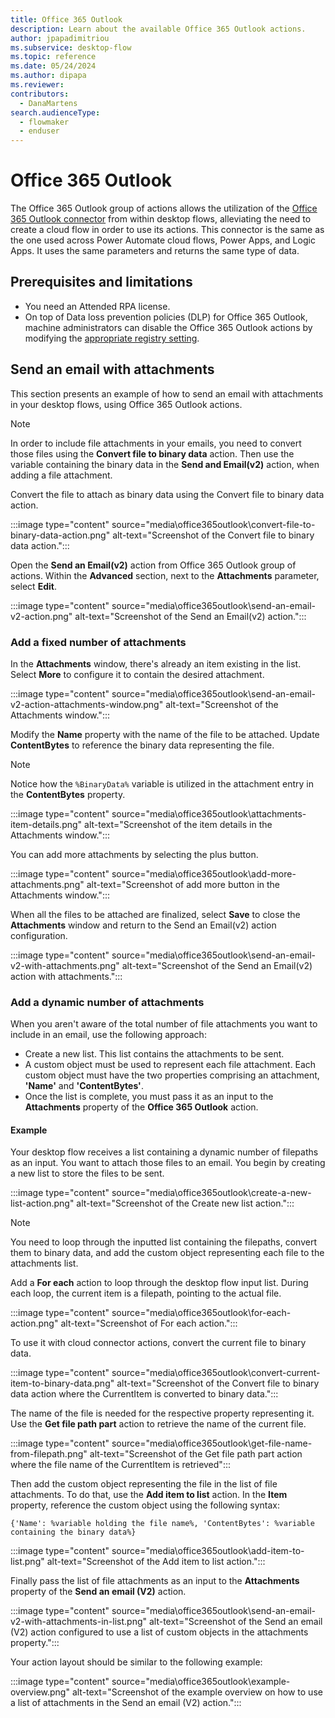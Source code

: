 ```yaml
---
title: Office 365 Outlook 
description: Learn about the available Office 365 Outlook actions.
author: jpapadimitriou
ms.subservice: desktop-flow
ms.topic: reference
ms.date: 05/24/2024
ms.author: dipapa
ms.reviewer: 
contributors:
  - DanaMartens
search.audienceType: 
  - flowmaker
  - enduser
---
```


# Office 365 Outlook

The Office 365 Outlook group of actions allows the utilization of the [Office 365 Outlook connector](/connectors/office365) from within desktop flows, alleviating the need to create a cloud flow in order to use its actions. This connector is the same as the one used across Power Automate cloud flows, Power Apps, and Logic Apps. It uses the same parameters and returns the same type of data.

## Prerequisites and limitations

- You need an Attended RPA license.
- On top of Data loss prevention policies (DLP) for Office 365 Outlook, machine administrators can disable the Office 365 Outlook actions by modifying the [appropriate registry setting](../governance.md#prevent-power-automate-for-desktop-from-running-flows-containing-cloud-connectors).

## Send an email with attachments

This section presents an example of how to send an email with attachments in your desktop flows, using Office 365 Outlook actions.

> [!NOTE]
> In order to include file attachments in your emails, you need to convert those files using the **Convert file to binary data** action. Then use the variable containing the binary data in the **Send and Email(v2)** action, when adding a file attachment.

Convert the file to attach as binary data using the Convert file to binary data action.

:::image type="content" source="media\office365outlook\convert-file-to-binary-data-action.png" alt-text="Screenshot of the Convert file to binary data action.":::

Open the **Send an Email(v2)** action from Office 365 Outlook group of actions. Within the **Advanced** section, next to the **Attachments** parameter, select **Edit**.

:::image type="content" source="media\office365outlook\send-an-email-v2-action.png" alt-text="Screenshot of the Send an Email(v2) action.":::

### Add a fixed number of attachments

In the **Attachments** window, there's already an item existing in the list.
Select **More** to configure it to contain the desired attachment.

:::image type="content" source="media\office365outlook\send-an-email-v2-action-attachments-window.png" alt-text="Screenshot of the Attachments window.":::

Modify the **Name** property with the name of the file to be attached. Update **ContentBytes** to reference the binary data representing the file.

 > [!NOTE]
 > Notice how the `%BinaryData%` variable is utilized in the attachment entry in the **ContentBytes** property.

:::image type="content" source="media\office365outlook\attachments-item-details.png" alt-text="Screenshot of the item details in the Attachments window.":::

You can add more attachments by selecting the plus button.

:::image type="content" source="media\office365outlook\add-more-attachments.png" alt-text="Screenshot of add more button in the Attachments window.":::

When all the files to be attached are finalized, select **Save** to close the **Attachments** window and return to the Send an Email(v2) action configuration.

:::image type="content" source="media\office365outlook\send-an-email-v2-with-attachments.png" alt-text="Screenshot of the Send an Email(v2) action with attachments.":::

### Add a dynamic number of attachments

When you aren't aware of the total number of file attachments you want to include in an email, use the following approach:

- Create a new list. This list contains the attachments to be sent.
- A custom object must be used to represent each file attachment. Each custom object must have the two properties comprising an attachment, **'Name'** and **'ContentBytes'**.
- Once the list is complete, you must pass it as an input to the **Attachments** property of the **Office 365 Outlook** action.

#### Example

Your desktop flow receives a list containing a dynamic number of filepaths as an input.
You want to attach those files to an email.
You begin by creating a new list to store the files to be sent.

:::image type="content" source="media\office365outlook\create-a-new-list-action.png" alt-text="Screenshot of the Create new list action.":::

>[!NOTE]
> You need to loop through the inputted list containing the filepaths, convert them to binary data, and add the custom object representing each file to the attachments list.

Add a **For each** action to loop through the desktop flow input list. During each loop, the current item is a filepath, pointing to the actual file.

:::image type="content" source="media\office365outlook\for-each-action.png" alt-text="Screenshot of For each action.":::

To use it with cloud connector actions, convert the current file to binary data.

:::image type="content" source="media\office365outlook\convert-current-item-to-binary-data.png" alt-text="Screenshot of the Convert file to binary data action where the CurrentItem is converted to binary data.":::

The name of the file is needed for the respective property representing it. Use the **Get file path part** action to retrieve the name of the current file.

:::image type="content" source="media\office365outlook\get-file-name-from-filepath.png" alt-text="Screenshot of the Get file path part action where the file name of the CurrentItem is retrieved":::

Then add the custom object representing the file in the list of file attachments. To do that, use the **Add item to list** action. In the **Item** property, reference the custom object using the following syntax:

```robin
{'Name': %variable holding the file name%, 'ContentBytes': %variable containing the binary data%}
```

:::image type="content" source="media\office365outlook\add-item-to-list.png" alt-text="Screenshot of the Add item to list action.":::

Finally pass the list of file attachments as an input to the **Attachments** property of the **Send an email (V2)** action.

:::image type="content" source="media\office365outlook\send-an-email-v2-with-attachments-in-list.png" alt-text="Screenshot of the Send an email (V2) action configured to use a list of custom objects in the attachments property.":::

Your action layout should be similar to the following example:

:::image type="content" source="media\office365outlook\example-overview.png" alt-text="Screenshot of the example overview on how to use a list of attachments in the Send an email (V2) action.":::
